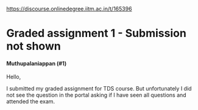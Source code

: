 https://discourse.onlinedegree.iitm.ac.in/t/165396

<html><head><meta charset='utf-8'><title>Graded assignment 1 - Submission not shown</title></head><body>
<h1>Graded assignment 1 - Submission not shown</h1>
<h4>Muthupalaniappan (#1)</h4>
<p>Hello,</p>
<p>I submitted my graded assignment for TDS course. But unfortunately I did not see the question in the portal asking if I have seen all questions and attended the exam.